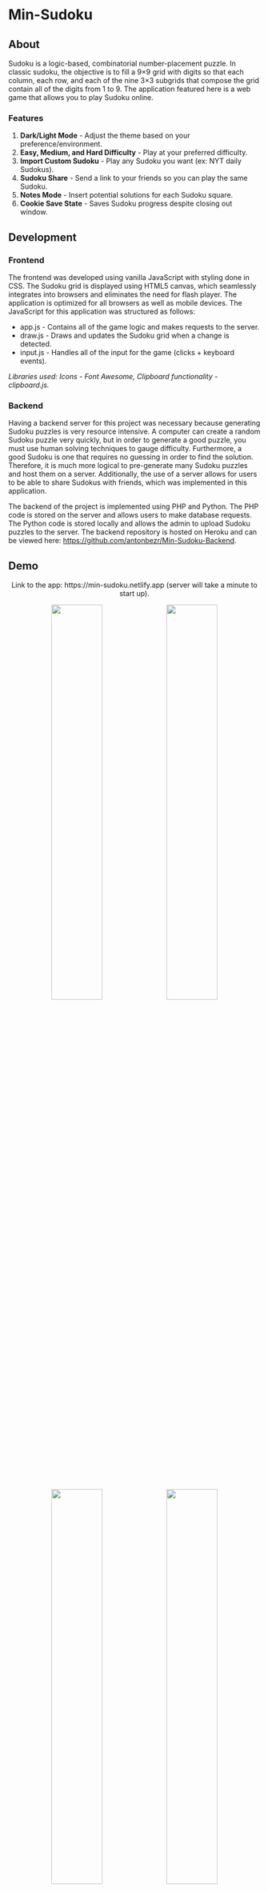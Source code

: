 # Min-Sudoku

## About

Sudoku is a logic-based, combinatorial number-placement puzzle. In classic sudoku, the objective is to fill a 9×9 grid with digits so that each column, each row, and each of the nine 3×3 subgrids that compose the grid contain all of the digits from 1 to 9. The application featured here is a web game that allows you to play Sudoku online.

### Features

1. **Dark/Light Mode** - Adjust the theme based on your preference/environment.
2. **Easy, Medium, and Hard Difficulty** - Play at your preferred difficulty.
3. **Import Custom Sudoku** - Play any Sudoku you want (ex: NYT daily Sudokus).
4. **Sudoku Share** - Send a link to your friends so you can play the same Sudoku.
5. **Notes Mode** - Insert potential solutions for each Sudoku square.
6. **Cookie Save State** - Saves Sudoku progress despite closing out window.

## Development

### Frontend

The frontend was developed using vanilla JavaScript with styling done in CSS. The Sudoku grid is displayed using HTML5 canvas, which seamlessly integrates into browsers and eliminates the need for flash player. The application is optimized for all browsers as well as mobile devices. The JavaScript for this application was structured as follows:
* app.js - Contains all of the game logic and makes requests to the server.
* draw.js - Draws and updates the Sudoku grid when a change is detected.
* input.js - Handles all of the input for the game (clicks + keyboard events).

*Libraries used: Icons - Font Awesome, Clipboard functionality - clipboard.js.*

### Backend

Having a backend server for this project was necessary because generating Sudoku puzzles is very resource intensive. A computer can create a random Sudoku puzzle very quickly, but in order to generate a good puzzle, you must use human solving techniques to gauge difficulty. Furthermore, a good Sudoku is one that requires no guessing in order to find the solution. Therefore, it is much more logical to pre-generate many Sudoku puzzles and host them on a server. Additionally, the use of a server allows for users to be able to share Sudokus with friends, which was implemented in this application.

The backend of the project is implemented using PHP and Python. The PHP code is stored on the server and allows users to make database requests. The Python code is stored locally and allows the admin to upload Sudoku puzzles to the server. The backend repository is hosted on Heroku and can be viewed here: https://github.com/antonbezr/Min-Sudoku-Backend.

## Demo

<p align="center">
    Link to the app: https://min-sudoku.netlify.app (server will take a minute to start up).
</p>

<p align="center">
  <img src="https://i.imgur.com/NRhqbUp.png" width="45%" height="45%">
  <img src="https://i.imgur.com/uEEWylT.png" width="45%" height="45%">
</p>

<p align="center">
  <img src="https://i.imgur.com/q1VxH9D.png" width="45%" height="45%">
  <img src="https://i.imgur.com/x87JcWd.png" width="45%" height="45%">
</p>
